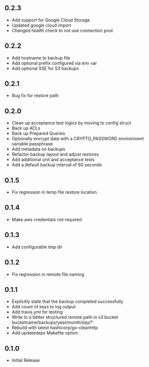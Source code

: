 ## 0.2.3 
* Add support for Google Cloud Storage
* Updated google cloud import
* Changed health check to not use connection pool

## 0.2.2
* Add hostname to backup file
* Add optional prefix configured via env var
* Add optional SSE for S3 backups

## 0.2.1
* Bug fix for restore path

## 0.2.0
* Clean up acceptance test logics by moving to config struct
* Back up ACLs
* Back up Prepared Queries
* Optionally encrypt data with a CRYPTO_PASSWORD environment variable passphrase
* Add metadata on backups
* Refactor backup layout and adjust restores
* Add additional unit and acceptance tests
* Add a default backup interval of 60 seconds

## 0.1.5
* Fix regression in temp file restore location

## 0.1.4
* Make aws credentials not required

## 0.1.3
* Add configurable tmp dir

## 0.1.2
* Fix regression in remote file naming

## 0.1.1
* Explicitly state that the backup completed successfully
* Add count of keys to log output
* Add travis.yml for testing
* Write to a better structured remote path in s3 bucket bucketname/backups/year/month/day/*
* Rebuild with latest hashicorp/go-cleanhttp
* Add updatedeps Makefile option

## 0.1.0

* Initial Release
